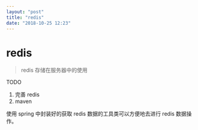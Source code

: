 ```yaml
---
layout: "post"
title: "redis"
date: "2018-10-25 12:23"
---
```


# redis

> redis 存储在服务器中的使用

TODO
1. 完善 redis
2. maven

使用 spring 中封装好的获取 redis 数据的工具类可以方便地去进行 redis 数据操作。
